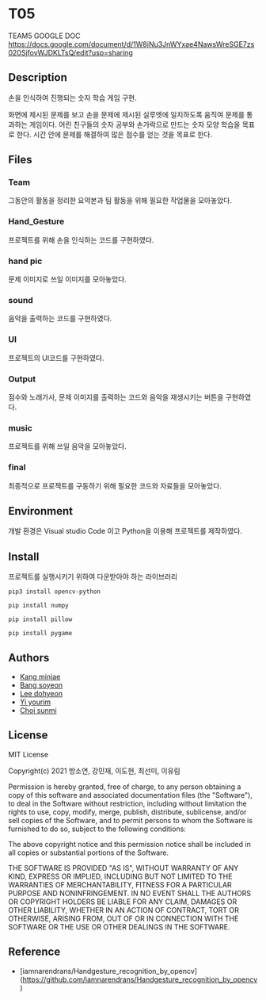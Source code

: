 
# T05

TEAM5 GOOGLE DOC
https://docs.google.com/document/d/1W8jNu3JnWYxae4NawsWreSGE7zs020SjfovWJDKLTsQ/edit?usp=sharing


## Description

손을 인식하여 진행되는 숫자 학습 게임 구현.

화면에 제시된 문제를 보고 손을 문제에 제시된 실루엣에 일치하도록 움직여 문제를 통과하는 게임이다.
어린 친구들의 숫자 공부와 손가락으로 만드는 숫자 모양 학습을 목표로 한다.
시간 안에 문제를 해결하여 많은 점수를 얻는 것을 목표로 한다.


## Files 

### Team
그동안의 활동을 정리한 요약본과 팀 활동을 위해 필요한 작업물을 모아놓았다.

### Hand_Gesture
프로젝트를 위해 손을 인식하는 코드를 구현하였다.

### hand pic
문제 이미지로 쓰일 이미지를 모아놓았다.

### sound
음악을 출력하는 코드를 구현하였다.

### UI
프로젝트의 UI코드를 구현하였다.

### Output
점수와 노래가사, 문제 이미지를 출력하는 코드와 음악을 재생시키는 버튼을 구현하였다.

### music
프로젝트를 위해 쓰일 음악을 모아놓았다. 

### final
최종적으로 프로젝트를 구동하기 위해 필요한 코드와 자료들을 모아놓았다.


## Environment

개발 환경은 Visual studio Code 이고
Python을 이용해 프로젝트를 제작하였다.


## Install

프로젝트를 실행시키기 위하여 다운받아야 하는 라이브러리

```
pip3 install opencv-python

pip install numpy

pip install pillow

pip install pygame
```


## Authors

 - [Kang minjae](https://github.com/mymj8)
 - [Bang soyeon](https://github.com/soyeon0724)
 - [Lee dohyeon](https://github.com/KIWOO2001)
 - [Yi yourim](https://github.com/20214110)
 - [Choi sunmi](https://github.com/choisunmi00)


## License

MIT License

Copyright(c) 2021 방소연, 강민재, 이도현, 최선미, 이유림

Permission is hereby granted, free of charge, to any person obtaining a copy
of this software and associated documentation files (the "Software"), to deal
in the Software without restriction, including without limitation the rights
to use, copy, modify, merge, publish, distribute, sublicense, and/or sell
copies of the Software, and to permit persons to whom the Software is
furnished to do so, subject to the following conditions:

The above copyright notice and this permission notice shall be included in all
copies or substantial portions of the Software.

THE SOFTWARE IS PROVIDED "AS IS", WITHOUT WARRANTY OF ANY KIND, EXPRESS OR
IMPLIED, INCLUDING BUT NOT LIMITED TO THE WARRANTIES OF MERCHANTABILITY,
FITNESS FOR A PARTICULAR PURPOSE AND NONINFRINGEMENT. IN NO EVENT SHALL THE
AUTHORS OR COPYRIGHT HOLDERS BE LIABLE FOR ANY CLAIM, DAMAGES OR OTHER
LIABILITY, WHETHER IN AN ACTION OF CONTRACT, TORT OR OTHERWISE, ARISING FROM,
OUT OF OR IN CONNECTION WITH THE SOFTWARE OR THE USE OR OTHER DEALINGS IN THE
SOFTWARE.


## Reference

 - [iamnarendrans/Handgesture_recognition_by_opencv] (https://github.com/iamnarendrans/Handgesture_recognition_by_opencv)



